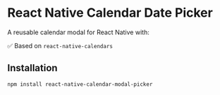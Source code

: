 # React Native Calendar Date Picker

A reusable calendar modal for React Native with:

✅ Based on `react-native-calendars`

## Installation

```bash
npm install react-native-calendar-modal-picker



